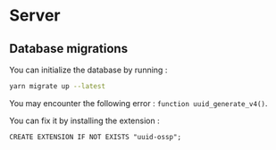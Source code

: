 # Server

## Database migrations

You can initialize the database by running :

```bash
yarn migrate up --latest
```


You may encounter the following error : `function uuid_generate_v4()`.

You can fix it by installing the extension :
```
CREATE EXTENSION IF NOT EXISTS "uuid-ossp";
```
